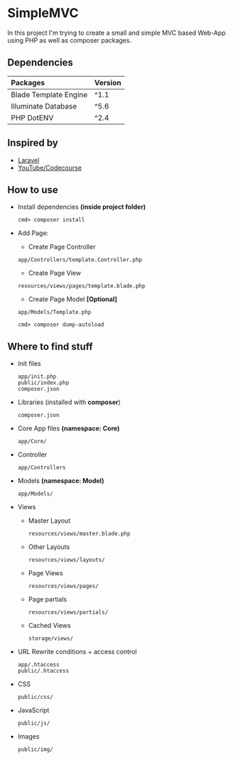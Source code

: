 # SimpleMVC
In this project I'm trying to create a small and simple MVC based Web-App using PHP as well as composer packages.


## Dependencies ##
| Packages              | Version        |
|:--------------------- |:-------------- |
| Blade Template Engine | ^1.1           |
| Illuminate Database   | ^5.6           |
| PHP DotENV            | ^2.4           |


## Inspired by ##
* [Laravel](https://laravel.com)
* [YouTube/Codecourse](https://www.youtube.com/playlist?list=PLfdtiltiRHWGXVHXX09fxXDi-DqInchFD)


## How to use ##
* Install dependencies __(inside project folder)__
    ```
    cmd> composer install
    ```

* Add Page:
    * Create Page Controller
    ```
    app/Controllers/template.Controller.php
    ```

    * Create Page View
    ```
    resources/views/pages/template.blade.php
    ```

    * Create Page Model __[Optional]__
    ```
    app/Models/Template.php
    ```
    ```
    cmd> composer dump-autoload
    ```

## Where to find stuff ##
* Init files
    ```
    app/init.php
    public/index.php
    composer.json
    ```

* Libraries (installed with __composer__)
    ```
    composer.json
    ```

* Core App files __(namespace: Core)__
    ```
    app/Core/
    ```

* Controller
    ```
    app/Controllers
    ```

* Models __(namespace: Model)__
    ```
    app/Models/
    ```

* Views
    * Master Layout
        ```
        resources/views/master.blade.php
        ```
    * Other Layouts
        ```
        resources/views/layouts/
        ```
    * Page Views
        ```
        resources/views/pages/
        ```
    * Page partials
        ```
        resources/views/partials/
        ```
    * Cached Views
        ```
        storage/views/
        ```

* URL Rewrite conditions + access control
    ```
    app/.htaccess
    public/.htaccess
    ```

* CSS
    ```
    public/css/
    ```

* JavaScript
    ```
    public/js/
    ```

* Images
    ```
    public/img/
    ```
